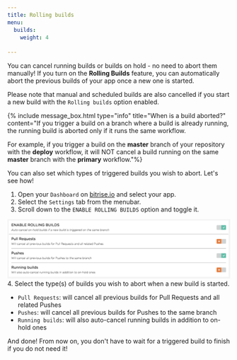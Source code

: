 ```yaml
---
title: Rolling builds
menu:
  builds:
    weight: 4

---
```

You can cancel running builds or builds on hold - no need to abort them manually! If you turn on the **Rolling Builds** feature, you can automatically abort the previous builds of your app once a new one is started.

Please note that manual and scheduled builds are also cancelled if you start a new build with the `Rolling builds` option enabled.

{% include message_box.html type="info" title="When is a build aborted?" content="If you trigger a build on a branch where a build is already running, the running build is aborted only if it runs the same workflow.

For example, if you trigger a build on the **master** branch of your repository with the **deploy** workflow, it will NOT cancel a build running on the same **master** branch with the **primary** workflow."%} 

You can also set which types of triggered builds you wish to abort. Let's see how!

1. Open your `Dashboard` on [bitrise.io](https://www.bitrise.io) and select your app.
2. Select the `Settings` tab from the menubar.
3. Scroll down to the `ENABLE ROLLING BUILDS` option and toggle it.

![Rolling Builds](/img/getting-started/rolling-builds.png)
4\. Select the type(s) of builds you wish to abort when a new build is started.

* `Pull Requests`: will cancel all previous builds for Pull Requests and all related Pushes
* `Pushes`: will cancel all previous builds for Pushes to the same branch
* `Running builds`: will also auto-cancel running builds in addition to on-hold ones

And done! From now on, you don't have to wait for a triggered build to finish if you do not need it!